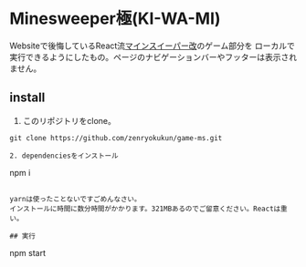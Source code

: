 # Minesweeper極(KI-WA-MI)

Websiteで後悔しているReact流[マインスイーパー改](https://www.zenryoku-kun.com/production/minesweeperkai)のゲーム部分を
ローカルで実行できるようにしたもの。ページのナビゲーションバーやフッターは表示されません。

## install

1. このリポジトリをclone。

```
git clone https://github.com/zenryokukun/game-ms.git

2. dependenciesをインストール

```
npm i
```

yarnは使ったことないですごめんなさい。  
インストールに時間に数分時間がかかります。321MBあるのでご留意ください。Reactは重い。

## 実行

```
npm start
```

